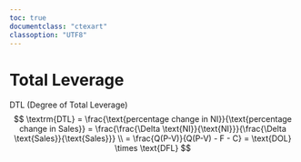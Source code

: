 ```yaml
---
toc: true
documentclass: "ctexart"
classoption: "UTF8"
---
```

# Total Leverage
DTL (Degree of Total Leverage)
$$
\textrm{DTL} = \frac{\text{percentage change in NI}}{\text{percentage change in Sales}} = \frac{\frac{\Delta \text{NI}}{\text{NI}}}{\frac{\Delta \text{Sales}}{\text{Sales}}} \\ = \frac{Q(P-V)}{Q(P-V) - F - C} = \text{DOL} \times \text{DFL}
$$
